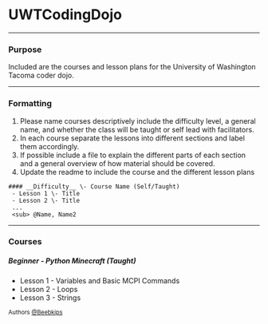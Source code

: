 # UWTCodingDojo

---

### Purpose
Included are the courses and lesson plans for the University of Washington Tacoma coder dojo.

---

### Formatting

1. Please name courses descriptively include the difficulty level, a general name, and whether the class will be taught or self lead with facilitators.
2. In each course separate the lessons into different sections and label them accordingly.
3. If possible include a file to explain the different parts of each section and a general overview of how material should be covered.
4. Update the readme to include the course and the different lesson plans

```
#### __Difficulty__ \- Course Name (Self/Taught)
 - Lesson 1 \- Title
 - Lesson 2 \- Title
 ...
 <sub> @Name, Name2
```

---

### Courses

##### __Beginner__ \- Python Minecraft (Taught)
    
 - Lesson 1 \- Variables and Basic MCPI Commands
 - Lesson 2 \- Loops
 - Lesson 3 \- Strings

<sub>Authors [@Beebkips](github.com/Beebkips/)
